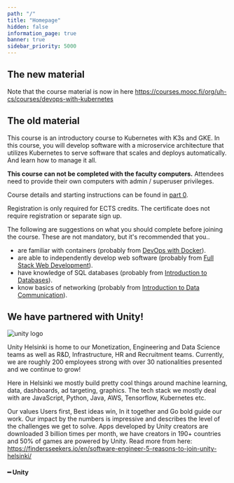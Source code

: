 ```yaml
---
path: "/"
title: "Homepage"
hidden: false
information_page: true
banner: true
sidebar_priority: 5000
---
```


<div style="display: none;">
  <img src="./img/kubernetes-cncf.png" alt="kubernetes logo" />
</div>

## The new material

Note that the course material is now in here <https://courses.mooc.fi/org/uh-cs/courses/devops-with-kubernetes>

## The old material

This course is an introductory course to Kubernetes with K3s and GKE. In this course, you will develop software with a microservice architecture that utilizes Kubernetes to serve software that scales and deploys automatically. And learn how to manage it all.

**This course can not be completed with the faculty computers.** Attendees need to provide their own computers with admin / superuser privileges.

Course details and starting instructions can be found in [part 0](/part-0).

Registration is only required for ECTS credits. The certificate does not require registration or separate sign up.

The following are suggestions on what you should complete before joining the course. These are not mandatory, but it's recommended that you..

- are familiar with containers (probably from <a href="https://courses.helsinki.fi/fi/aytkt21025en">DevOps with Docker</a>).
- are able to independently develop web software (probably from <a href="https://courses.helsinki.fi/en/aytkt21009">Full Stack Web Development</a>).
- have knowledge of SQL databases (probably from <a href="https://courses.helsinki.fi/en/aytkt10004">Introduction to Databases</a>).
- know basics of networking (probably from <a href="https://courses.helsinki.fi/en/aytkt200041">Introduction to Data Communication</a>).

## We have partnered with Unity! ##

<div style="width: 50%;">
  <img src="./img/unity.png" alt="unity logo" />
</div>

<div class="unity-helsinki">
  <p>
    Unity Helsinki is home to our Monetization, Engineering and Data Science teams as well as R&D, Infrastructure, HR and Recruitment teams. Currently, we are roughly 200 employees strong with over 30 nationalities presented and we continue to grow!
  </p>
  <p>
    Here in Helsinki we mostly build pretty cool things around machine learning, data, dashboards, ad targeting, graphics. The tech stack we mostly deal with are JavaScript, Python, Java, AWS, Tensorflow, Kubernetes etc.
  </p>
  <p>
    Our values Users first, Best ideas win, In it together and Go bold guide our work. Our impact by the numbers is impressive and describes the level of the challenges we get to solve. Apps developed by Unity creators are downloaded 3 billion times per month, we have creators in 190+ countries and 50% of games are powered by Unity. Read more from here: <a href="https://findersseekers.io/en/software-engineer-5-reasons-to-join-unity-helsinki/">https://findersseekers.io/en/software-engineer-5-reasons-to-join-unity-helsinki/</a>
  </p>
  <h4>━ Unity</h4>
<div>
